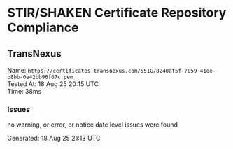 # STIR/SHAKEN Certificate Repository Compliance

## TransNexus

Name: `https://certificates.transnexus.com/551G/8240af5f-7059-41ee-b8bb-0e42bb96f67c.pem`\
Tested At: 18 Aug 25 20:15 UTC\
Time: 38ms

### Issues

no warning, or error, or notice date level issues were found

Generated: 18 Aug 25 21:13 UTC